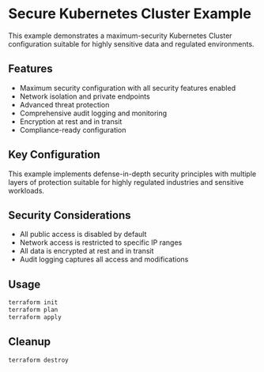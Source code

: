 # Secure Kubernetes Cluster Example

This example demonstrates a maximum-security Kubernetes Cluster configuration suitable for highly sensitive data and regulated environments.

## Features

- Maximum security configuration with all security features enabled
- Network isolation and private endpoints
- Advanced threat protection
- Comprehensive audit logging and monitoring
- Encryption at rest and in transit
- Compliance-ready configuration

## Key Configuration

This example implements defense-in-depth security principles with multiple layers of protection suitable for highly regulated industries and sensitive workloads.

## Security Considerations

- All public access is disabled by default
- Network access is restricted to specific IP ranges
- All data is encrypted at rest and in transit
- Audit logging captures all access and modifications

## Usage

```bash
terraform init
terraform plan
terraform apply
```

## Cleanup

```bash
terraform destroy
```

<!-- BEGIN_TF_DOCS -->
<!-- END_TF_DOCS -->
